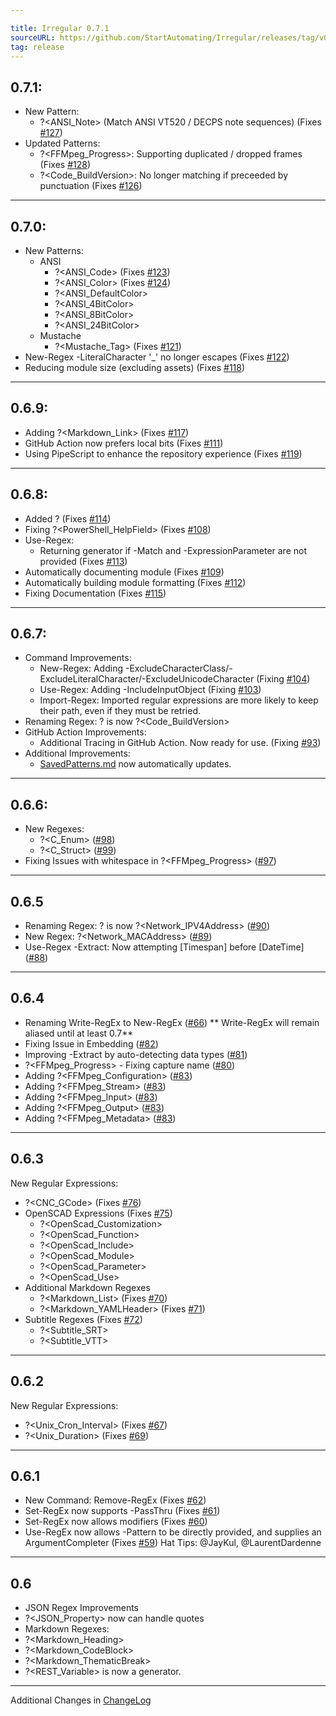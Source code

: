 ```yaml
---

title: Irregular 0.7.1
sourceURL: https://github.com/StartAutomating/Irregular/releases/tag/v0.7.1
tag: release
---
```

## 0.7.1:
* New Pattern:
  * ?<ANSI_Note> (Match ANSI VT520 / DECPS note sequences) (Fixes [#127](https://github.com/StartAutomating/Irregular/issues/127)) 
* Updated Patterns:
  * ?<FFMpeg_Progress>: Supporting duplicated / dropped frames (Fixes [#128](https://github.com/StartAutomating/Irregular/issues/128))
  * ?<Code_BuildVersion>: No longer matching if preceeded by punctuation (Fixes [#126](https://github.com/StartAutomating/Irregular/issues/126))
---
## 0.7.0:
* New Patterns:
  * ANSI
    * ?<ANSI_Code>  (Fixes [#123](https://github.com/StartAutomating/Irregular/issues/123))
    * ?<ANSI_Color> (Fixes [#124](https://github.com/StartAutomating/Irregular/issues/124))
    * ?<ANSI_DefaultColor>
    * ?<ANSI_4BitColor>
    * ?<ANSI_8BitColor>
    * ?<ANSI_24BitColor>
  * Mustache
    * ?<Mustache_Tag> (Fixes [#121](https://github.com/StartAutomating/Irregular/issues/121))
* New-Regex -LiteralCharacter '_' no longer escapes (Fixes [#122](https://github.com/StartAutomating/Irregular/issues/122))
* Reducing module size (excluding assets) (Fixes [#118](https://github.com/StartAutomating/Irregular/issues/118))
---

## 0.6.9:
* Adding ?<Markdown_Link> (Fixes [#117](https://github.com/StartAutomating/Irregular/issues/117))
* GitHub Action now prefers local bits (Fixes [#111](https://github.com/StartAutomating/Irregular/issues/111))
* Using PipeScript to enhance the repository experience (Fixes [#119](https://github.com/StartAutomating/Irregular/issues/119))
---

## 0.6.8:
* Added ?<CamelCaseSpace> (Fixes [#114](https://github.com/StartAutomating/Irregular/issues/114))
* Fixing ?<PowerShell_HelpField> (Fixes [#108](https://github.com/StartAutomating/Irregular/issues/108))
* Use-Regex:
  * Returning generator if -Match and -ExpressionParameter are not provided (Fixes [#113](https://github.com/StartAutomating/Irregular/issues/113))
* Automatically documenting module (Fixes [#109](https://github.com/StartAutomating/Irregular/issues/109))
* Automatically building module formatting (Fixes [#112](https://github.com/StartAutomating/Irregular/issues/112))
* Fixing Documentation (Fixes [#115](https://github.com/StartAutomating/Irregular/issues/115))
---
  
## 0.6.7:
* Command Improvements:
  * New-Regex:  Adding -ExcludeCharacterClass/-ExcludeLiteralCharacter/-ExcludeUnicodeCharacter (Fixing [#104](https://github.com/StartAutomating/Irregular/issues/104))
  * Use-Regex:  Adding -IncludeInputObject (Fixing [#103](https://github.com/StartAutomating/Irregular/issues/103))
  * Import-Regex:  Imported regular expressions are more likely to keep their path, even if they must be retried.
* Renaming Regex:  ?<BuildVersion> is now ?<Code_BuildVersion>
* GitHub Action Improvements:
  * Additional Tracing in GitHub Action.  Now ready for use.  (Fixing [#93](https://github.com/StartAutomating/Irregular/issues/93))
* Additional Improvements:
  * [SavedPatterns.md](SavedPatterns.md) now automatically updates.
---
## 0.6.6:
* New Regexes:
  * ?<C_Enum> ([#98](https://github.com/StartAutomating/Irregular/issues/98))
  * ?<C_Struct> ([#99](https://github.com/StartAutomating/Irregular/issues/99))
* Fixing Issues with whitespace in ?<FFMpeg_Progress> ([#97](https://github.com/StartAutomating/Irregular/issues/97))
---
## 0.6.5
* Renaming Regex: ?<IPV4Address> is now ?<Network_IPV4Address> ([#90](https://github.com/StartAutomating/Irregular/issues/90))
* New Regex: ?<Network_MACAddress> ([#89](https://github.com/StartAutomating/Irregular/issues/89))
* Use-Regex -Extract:  Now attempting [Timespan] before [DateTime] ([#88](https://github.com/StartAutomating/Irregular/issues/88))
---
## 0.6.4
* Renaming Write-RegEx to New-RegEx ([#66](https://github.com/StartAutomating/Irregular/issues/66)) ** Write-RegEx will remain aliased until at least 0.7**
* Fixing Issue in Embedding ([#82](https://github.com/StartAutomating/Irregular/issues/82))
* Improving -Extract by auto-detecting data types ([#81](https://github.com/StartAutomating/Irregular/issues/81))
* ?<FFMpeg_Progress> - Fixing capture name ([#80](https://github.com/StartAutomating/Irregular/issues/80))
* Adding ?<FFMpeg_Configuration> ([#83](https://github.com/StartAutomating/Irregular/issues/83))
* Adding ?<FFMpeg_Stream> ([#83](https://github.com/StartAutomating/Irregular/issues/83))
* Adding ?<FFMpeg_Input> ([#83](https://github.com/StartAutomating/Irregular/issues/83))
* Adding ?<FFMpeg_Output> ([#83](https://github.com/StartAutomating/Irregular/issues/83))
* Adding ?<FFMpeg_Metadata> ([#83](https://github.com/StartAutomating/Irregular/issues/83))
---
## 0.6.3
New Regular Expressions:
* ?<CNC_GCode> (Fixes [#76](https://github.com/StartAutomating/Irregular/issues/76))
* OpenSCAD Expressions (Fixes [#75](https://github.com/StartAutomating/Irregular/issues/75))  
  * ?<OpenScad_Customization>
  * ?<OpenScad_Function>
  * ?<OpenScad_Include>
  * ?<OpenScad_Module>
  * ?<OpenScad_Parameter>
  * ?<OpenScad_Use>
* Additional Markdown Regexes
  * ?<Markdown_List> (Fixes [#70](https://github.com/StartAutomating/Irregular/issues/70))
  * ?<Markdown_YAMLHeader> (Fixes [#71](https://github.com/StartAutomating/Irregular/issues/71))
* Subtitle Regexes (Fixes [#72](https://github.com/StartAutomating/Irregular/issues/72))
  * ?<Subtitle_SRT>
  * ?<Subtitle_VTT>
---
## 0.6.2
New Regular Expressions:
* ?<Unix_Cron_Interval> (Fixes [#67](https://github.com/StartAutomating/Irregular/issues/67))
* ?<Unix_Duration> (Fixes [#69](https://github.com/StartAutomating/Irregular/issues/69))
---
## 0.6.1
* New Command:  Remove-RegEx (Fixes [#62](https://github.com/StartAutomating/Irregular/issues/62))
* Set-RegEx now supports -PassThru (Fixes [#61](https://github.com/StartAutomating/Irregular/issues/61))
* Set-RegEx now allows modifiers (Fixes [#60](https://github.com/StartAutomating/Irregular/issues/60))
* Use-RegEx now allows -Pattern to be directly provided, and supplies an ArgumentCompleter (Fixes [#59](https://github.com/StartAutomating/Irregular/issues/59))
Hat Tips: @JayKul, @LaurentDardenne
---
## 0.6
* JSON Regex Improvements
 * ?<JSON_Property> now can handle quotes
* Markdown Regexes:
 * ?<Markdown_Heading>
 * ?<Markdown_CodeBlock>
 * ?<Markdown_ThematicBreak>
* ?<REST_Variable> is now a generator.
---
Additional Changes in [ChangeLog](CHANGELOG.md)
